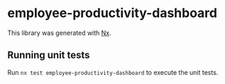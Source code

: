 # employee-productivity-dashboard

This library was generated with [Nx](https://nx.dev).

## Running unit tests

Run `nx test employee-productivity-dashboard` to execute the unit tests.
